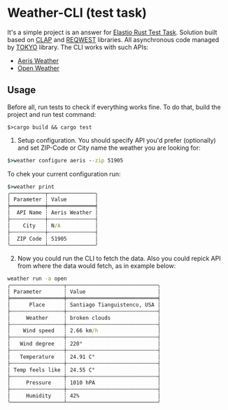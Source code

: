 # Weather-CLI (test task)

It's a simple project is an answer for [Elastio Rust Test Task](https://gist.github.com/anelson/0029f620105a19702b5eed5935880a28#elastio-rust-test-task). Solution built based on [CLAP](https://crates.io/crates/clap) and [REQWEST](https://crates.io/crates/reqwest) libraries. All asynchronous code managed by [TOKYO](https://crates.io/crates/tokio) library. 
The CLI works with such APIs:
 - [Aeris Weather](https://www.aerisweather.com/)
 - [Open Weather](https://openweathermap.org/)


## Usage

Before all, run tests to check if everything works fine. To do that, build the project and run test command:

```
$>cargo build && cargo test
```


1. Setup configuration. You should specify API you'd prefer (optionally) and set ZIP-Code or City name the weather you are looking for:
```cmd
$>weather configure aeris --zip 51905
```

To chek your current configuration run:
```cmd
$>weather print
╭───────────┬───────────────╮
│ Parameter ┆ Value         │
╞═══════════╪═══════════════╡
│  API Name ┆ Aeris Weather │
├╌╌╌╌╌╌╌╌╌╌╌┼╌╌╌╌╌╌╌╌╌╌╌╌╌╌╌┤
│    City   ┆ N/A           │
├╌╌╌╌╌╌╌╌╌╌╌┼╌╌╌╌╌╌╌╌╌╌╌╌╌╌╌┤
│  ZIP Code ┆ 51905         │
╰───────────┴───────────────╯
```

2. Now you could run the CLI to fetch the data. Also you could repick API from where the data would fetch, as in example below:

``` cmd
weather run -a open
╭─────────────────┬─────────────────────────────╮
│ Parameter       ┆ Value                       │
╞═════════════════╪═════════════════════════════╡
│      Place      ┆ Santiago Tianguistenco, USA │
├╌╌╌╌╌╌╌╌╌╌╌╌╌╌╌╌╌┼╌╌╌╌╌╌╌╌╌╌╌╌╌╌╌╌╌╌╌╌╌╌╌╌╌╌╌╌╌┤
│     Weather     ┆ broken clouds               │
├╌╌╌╌╌╌╌╌╌╌╌╌╌╌╌╌╌┼╌╌╌╌╌╌╌╌╌╌╌╌╌╌╌╌╌╌╌╌╌╌╌╌╌╌╌╌╌┤
│    Wind speed   ┆ 2.66 km/h                   │
├╌╌╌╌╌╌╌╌╌╌╌╌╌╌╌╌╌┼╌╌╌╌╌╌╌╌╌╌╌╌╌╌╌╌╌╌╌╌╌╌╌╌╌╌╌╌╌┤
│   Wind degree   ┆ 220°                        │
├╌╌╌╌╌╌╌╌╌╌╌╌╌╌╌╌╌┼╌╌╌╌╌╌╌╌╌╌╌╌╌╌╌╌╌╌╌╌╌╌╌╌╌╌╌╌╌┤
│   Temperature   ┆ 24.91 C°                    │
├╌╌╌╌╌╌╌╌╌╌╌╌╌╌╌╌╌┼╌╌╌╌╌╌╌╌╌╌╌╌╌╌╌╌╌╌╌╌╌╌╌╌╌╌╌╌╌┤
│ Temp feels like ┆ 24.55 C°                    │
├╌╌╌╌╌╌╌╌╌╌╌╌╌╌╌╌╌┼╌╌╌╌╌╌╌╌╌╌╌╌╌╌╌╌╌╌╌╌╌╌╌╌╌╌╌╌╌┤
│     Pressure    ┆ 1010 hPA                    │
├╌╌╌╌╌╌╌╌╌╌╌╌╌╌╌╌╌┼╌╌╌╌╌╌╌╌╌╌╌╌╌╌╌╌╌╌╌╌╌╌╌╌╌╌╌╌╌┤
│     Humidity    ┆ 42%                         │
╰─────────────────┴─────────────────────────────╯

```




